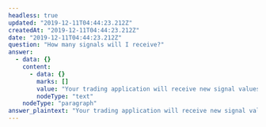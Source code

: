 ```yaml
---
headless: true
updated: "2019-12-11T04:44:23.212Z"
createdAt: "2019-12-11T04:44:23.212Z"
date: "2019-12-11T04:44:23.212Z"
question: "How many signals will I receive?"
answer:
  - data: {}
    content:
      - data: {}
        marks: []
        value: "Your trading application will receive new signal values with every normalized market data event. So the number of signals delivered is equal to the number of market data events. In aggregate, the NBBO prices of US equities update hundreds of millions of times per trading day. For the most liquid names, the number of signals per day could be well over a million. For on-demand data on the update rates of market data feeds, check out our MarketDataPeaks service."
        nodeType: "text"
    nodeType: "paragraph"
answer_plaintext: "Your trading application will receive new signal values with every normalized market data event. So the number of signals delivered is equal to the number of market data events. In aggregate, the NBBO prices of US equities update hundreds of millions of times per trading day. For the most liquid names, the number of signals per day could be well over a million. For on-demand data on the update rates of market data feeds, check out our MarketDataPeaks service."
---
```

